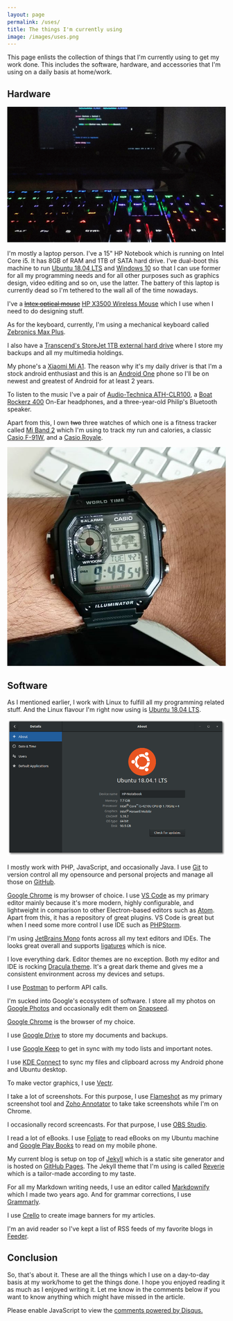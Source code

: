 ```yaml
---
layout: page
permalink: /uses/
title: The things I'm currently using
image: /images/uses.png
---
```


This page enlists the collection of things that I'm currently using to get my work done. This includes the software, hardware, and accessories that I'm using on a daily basis at home/work. 

## Hardware

![](/images/setup-2108.jpg)

I'm mostly a laptop person. I've a 15" HP Notebook which is running on Intel Core i5. It has 8GB of RAM and 1TB of SATA hard drive. I've dual-boot this machine to run [Ubuntu 18.04 LTS](http://releases.ubuntu.com/18.04/) and [Windows 10](https://en.wikipedia.org/wiki/Windows_10) so that I can use former for all my programming needs and for all other purposes such as graphics design, video editing and so on, use the latter. The battery of this laptop is currently dead so I'm tethered to the wall all of the time nowadays. 

I've a ~~[Intex optical mouse](https://www.amazon.in/Intex-Magic-USB-Optical-Mouse/dp/B01GV3M40S)~~ [HP X3500 Wireless Mouse](https://store.hp.com/in-en/default/hp-x3500-wireless-mouse-h4k65aa.html) which I use when I need to do designing stuff. 

As for the keyboard, currently, I'm using a mechanical keyboard called [Zebronics Max Plus](https://zebronics.com/products/max-plus).

I also have a [Transcend's StoreJet 1TB external hard drive](https://www.amazon.in/Transcend-StoreJet-2-5-inch-Portable-External/dp/B005MNGQ6C) where I store my backups and all my multimedia holdings. 

My phone's a [Xiaomi Mi A1](https://en.wikipedia.org/wiki/Xiaomi_Mi_A1). The reason why it's my daily driver is that I'm a stock android enthusiast and this is an [Android One](https://en.wikipedia.org/wiki/Android_One) phone so I'll be on newest and greatest of Android for at least 2 years.

To listen to the music I've a pair of [Audio-Technica ATH-CLR100](https://www.audio-technica.com/cms/headphones/a0a8895f03d70c11/index.html), a [Boat Rockerz 400](https://www.boat-lifestyle.com/products/rockerz-400) On-Ear headphones, and a three-year-old Philip's Bluetooth speaker.

Apart from this, I own ~~two~~ three watches of which one is a fitness tracker called [Mi Band 2](https://www.mi.com/global/miband2/) which I'm using to track my run and calories, a classic [Casio F-91W](https://en.wikipedia.org/wiki/Casio_F-91W), and a [Casio Royale](https://www.casio.com/products/watches/classic/ae1200wh-1a).

![Casio AE1200](/images/casio-f91w.jpg)

## Software

As I mentioned earlier, I work with Linux to fulfill all my programming related stuff. And the Linux flavour I'm right now using is [Ubuntu 18.04 LTS](http://releases.ubuntu.com/18.04/).

![Ubuntu 18.04](/images/ubuntu18-04.png)

I mostly work with PHP, JavaScript, and occasionally Java. I use [Git](https://git-scm.com/) to version control all my opensource and personal projects and manage all those on [GitHub](https://github.com/amitmerchant1990). 

[Google Chrome](https://www.google.com/chrome/) is my browser of choice. I use [VS Code](https://code.visualstudio.com/) as my primary editor mainly because it's more modern, highly configurable, and lightweight in comparison to other Electron-based editors such as [Atom](https://atom.io/). Apart from this, it has a repository of great plugins. VS Code is great but when I need some more control I use IDE such as [PHPStorm](https://www.jetbrains.com/phpstorm/).

I'm using [JetBrains Mono](https://www.jetbrains.com/lp/mono/) fonts across all my text editors and IDEs. The looks great overall and supports [ligatures](https://en.wikipedia.org/wiki/Orthographic_ligature) which is nice.

I love everything dark. Editor themes are no exception. Both my editor and IDE is rocking [Dracula theme](https://draculatheme.com/). It's a great dark theme and gives me a consistent environment across my devices and setups.

I use [Postman](https://www.getpostman.com/) to perform API calls.

I'm sucked into Google's ecosystem of software. I store all my photos on [Google Photos](https://photos.google.com) and occasionally edit them on [Snapseed](https://play.google.com/store/apps/details?id=com.niksoftware.snapseed&hl=en_IN). 

[Google Chrome](https://www.google.com/chrome) is the browser of my choice.

I use [Google Drive](https://drive.google.com) to store my documents and backups. 

I use [Google Keep](https://keep.google.com) to get in sync with my todo lists and important notes. 

I use [KDE Connect](https://kdeconnect.kde.org/) to sync my files and clipboard across my Android phone and Ubuntu desktop. 

To make vector graphics, I use [Vectr](https://vectr.com/).

I take a lot of screenshots. For this purpose, I use [Flameshot](https://flameshot.js.org/) as my primary screenshot tool and [Zoho Annotator](https://www.zoho.com/annotator/) to take take screenshots while I'm on Chrome.

I occasionally record screencasts. For that purpose, I use [OBS Studio](https://obsproject.com/).

I read a lot of eBooks. I use [Foliate](https://johnfactotum.github.io/foliate/) to read eBooks on my Ubuntu machine and [Google Play Books](https://play.google.com/books) to read on my mobile phone.

My current blog is setup on top of [Jekyll](https://jekyllrb.com/) which is a static site generator and is hosted on [GitHub Pages](https://pages.github.com/). The Jekyll theme that I'm using is called [Reverie](https://github.com/amitmerchant1990/reverie) which is a tailor-made according to my taste.

For all my Markdown writing needs, I use an editor called [Markdownify](https://markdownify.js.org/) which I made two years ago. And for grammar corrections, I use [Grammarly](http://grammarly.com/).

I use [Crello](https://crello.com/) to create image banners for my articles.

I'm an avid reader so I've kept a list of RSS feeds of my favorite blogs in [Feeder](https://feeder.co).

## Conclusion

So, that's about it. These are all the things which I use on a day-to-day basis at my work/home to get the things done. I hope you enjoyed reading it as much as I enjoyed writing it. Let me know in the comments below if you want to know anything which might have missed in the article.

<div id="disqus_thread"></div>
<script>
(function() { // DON'T EDIT BELOW THIS LINE
var d = document, s = d.createElement('script');
s.src = 'https://amitmerchant.disqus.com/embed.js';
s.setAttribute('data-timestamp', +new Date());
(d.head || d.body).appendChild(s);
})();
</script>
<noscript>Please enable JavaScript to view the <a href="https://disqus.com/?ref_noscript">comments powered by Disqus.</a></noscript>
